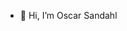 - 👋 Hi, I’m Oscar Sandahl

<!---
kivra-oscsan/kivra-oscsan is a ✨ special ✨ repository because its `README.md` (this file) appears on your GitHub profile.
You can click the Preview link to take a look at your changes.
--->
